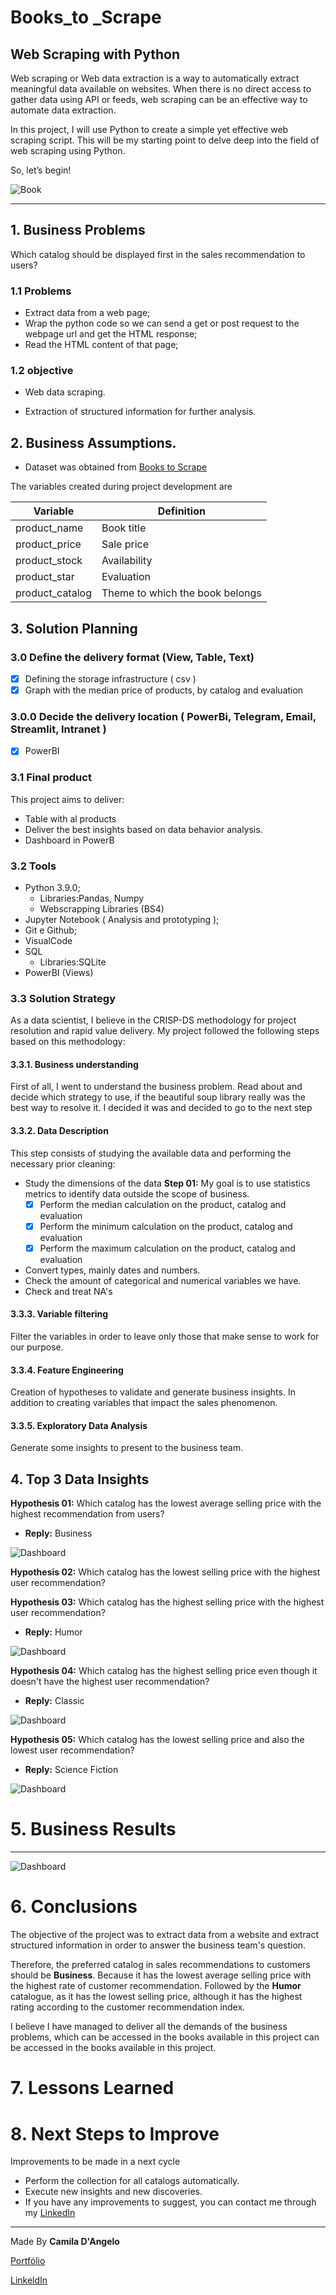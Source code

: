 # **Books_to _Scrape**

## Web Scraping with Python

Web scraping or Web data extraction is a way to automatically extract meaningful data available on websites. When there is no direct access to gather data using API or feeds, web scraping can be an effective way to automate data extraction.

In this project, I will use Python to create a simple yet effective web scraping script. This will be my starting point to delve deep into the field of web scraping using Python.

So, let’s begin!

![Book](book.png)
***

## 1. Business Problems

Which catalog should be displayed first in the sales recommendation to users?

### 1.1 Problems

- Extract data from a web page;
- Wrap the python code so we can send a get or post request to the webpage url and get the HTML response;
- Read the HTML content of that page;

### 1.2 objective

* Web data scraping.

* Extraction of structured information for further analysis.

## 2. Business Assumptions.

* Dataset was obtained from [Books to Scrape](books.toscrape.com) 

The variables created during project development are

Variable | Definition
------------ | -------------
|product_name | Book title|
|product_price	 |Sale price|
|product_stock |  Availability|
|product_star | Evaluation|
|product_catalog | Theme to which the book belongs|

## 3. Solution Planning

### 3.0 Define the delivery format (View, Table, Text)
   - [x] Defining the storage infrastructure ( csv )
   - [x] Graph with the median price of products, by catalog and evaluation
### 3.0.0 Decide the delivery location ( PowerBi, Telegram, Email, Streamlit, Intranet )
   - [x] PowerBI

### 3.1 Final product

This project aims to deliver:

- Table with al products
- Deliver the best insights based on data behavior analysis.
- Dashboard in PowerB

### 3.2 Tools

- Python 3.9.0;
   * Libraries:Pandas, Numpy
   * Webscrapping Libraries (BS4)
- Jupyter Notebook ( Analysis and prototyping );
- Git e Github;
- VisualCode
- SQL
   * Libraries:SQLite
- PowerBI (Views)

### 3.3 Solution Strategy

As a data scientist, I believe in the CRISP-DS methodology for project resolution and rapid value delivery. My project followed the following steps based on this methodology:

#### 3.3.1. Business understanding

First of all, I went to understand the business problem. Read about and decide which strategy to use, if the beautiful soup library really was the best way to resolve it. I decided it was and decided to go to the next step

#### 3.3.2. Data Description

This step consists of studying the available data and performing the necessary prior cleaning:

- Study the dimensions of the data
**Step 01:** My goal is to use statistics metrics to identify data outside the scope of business.
   * [x] Perform the median calculation on the product, catalog and evaluation
   * [x] Perform the minimum calculation on the product, catalog and evaluation
   * [x] Perform the maximum calculation on the product, catalog and evaluation
- Convert types, mainly dates and numbers.
- Check the amount of categorical and numerical variables we have.
- Check and treat NA's

#### 3.3.3. Variable filtering

Filter the variables in order to leave only those that make sense to work for our purpose.

#### 3.3.4. Feature Engineering

Creation of hypotheses to validate and generate business insights. In addition to creating variables that impact the sales phenomenon.

#### 3.3.5. Exploratory Data Analysis

Generate some insights to present to the business team.

## 4. Top 3 Data Insights

**Hypothesis 01:** Which catalog has the lowest average selling price with the highest recommendation from users?

- **Reply:** Business

![Dashboard](business.png)

**Hypothesis 02:** Which catalog has the lowest selling price with the highest user recommendation?

**Hypothesis 03:** Which catalog has the highest selling price with the highest user recommendation?

- **Reply:** Humor

![Dashboard](humor.png)

**Hypothesis 04:** Which catalog has the highest selling price even though it doesn't have the highest user recommendation?

- **Reply:** Classic

![Dashboard](classic.png)

**Hypothesis 05:** Which catalog has the lowest selling price and also the lowest user recommendation?

- **Reply:** Science Fiction

![Dashboard](science_fiction.png)


# 5. Business Results
***
![Dashboard](dashboard.png)

# 6. Conclusions

The objective of the project was to extract data from a website and extract structured information in order to answer the business team's question.

Therefore, the preferred catalog in sales recommendations to customers should be **Business**. Because it has the lowest average selling price with the highest rate of customer recommendation. Followed by the **Humor** catalogue, as it has the lowest selling price, although it has the highest rating according to the customer recommendation index.

I believe I have managed to deliver all the demands of the business problems, which can be accessed in the books available in this project can be accessed in the books available in this project.

# 7. Lessons Learned

# 8. Next Steps to Improve

Improvements to be made in a next cycle

 - Perform the collection for all catalogs automatically.
 - Execute new insights and new discoveries.
 - If you have any improvements to suggest, you can contact me through my [LinkedIn](https://www.linkedin.com/in/camiladangelotempesta/)

***
Made By **Camila D'Angelo**

[Portfólio](https://github.com/camila-dangelo-tempesta?tab=repositories)

[LinkeldIn](https://www.linkedin.com/in/camiladangelotempesta/)
